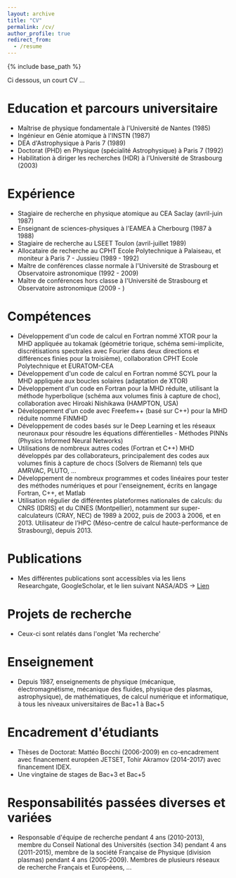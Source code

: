 ```yaml
---
layout: archive
title: "CV"
permalink: /cv/
author_profile: true
redirect_from:
  - /resume
---
```


{% include base_path %}

Ci dessous, un court CV ...


Education et parcours universitaire
======
* Maîtrise de physique fondamentale à l'Université de Nantes (1985)
* Ingénieur en Génie atomique à l'INSTN (1987)
* DEA d'Astrophysique à Paris 7 (1989)
* Doctorat (PHD) en Physique (spécialité Astrophysique) à Paris 7 (1992)
* Habilitation à diriger les recherches (HDR) à l'Université de Strasbourg (2003)


Expérience
======
* Stagiaire de recherche en physique atomique au CEA Saclay (avril-juin 1987)
* Enseignant de sciences-physiques à l'EAMEA à Cherbourg (1987 à 1988)
* Stagiaire de recherche au LSEET Toulon (avril-juillet 1989)
* Allocataire de recherche au CPHT Ecole Polytechnique à Palaiseau, et moniteur à Paris 7 - Jussieu (1989 - 1992)
* Maître de conférences classe normale à l'Université de Strasbourg et Observatoire astronomique (1992 - 2009)
* Maître de conférences hors classe à l'Université de Strasbourg et Observatoire astronomique (2009 - )

  
Compétences
======
* Développement d'un code de calcul en Fortran nommé XTOR pour la MHD appliquée au tokamak (géométrie torique, schéma semi-implicite, discrétisations spectrales avec Fourier
dans deux directions et différences finies pour la troisième), collaboration CPHT Ecole Polytechnique et EURATOM-CEA
* Développement d'un code de calcul en Fortran nommé SCYL pour la MHD appliquée aux boucles solaires (adaptation de XTOR)
* Développement d'un code en Fortran pour la MHD réduite, utilisant la méthode hyperbolique (schéma aux volumes finis à capture de choc), collaboration avec Hiroaki Nishikawa (HAMPTON, USA)
* Développement d'un code avec Freefem++ (basé sur C++) pour la MHD réduite nommé FINMHD
* Développement de codes basés sur le Deep Learning et les réseaux neuronaux pour résoudre les équations différentielles - Méthodes PINNs (Physics Informed Neural Networks)
* Utilisations de nombreux autres codes (Fortran et C++) MHD développés par des collaborateurs, principalement des codes aux volumes finis à capture de chocs (Solvers de Riemann) tels que AMRVAC, PLUTO, ...
* Développement de nombreux programmes et codes linéaires pour tester des méthodes numériques et pour l'enseignement, écrits en langage Fortran, C++, et Matlab
* Utilisation régulier de différentes plateformes nationales de calculs: du CNRS (IDRIS) et du CINES (Montpellier), notamment sur super-calculateurs (CRAY, NEC) de 1989 à 2002, puis de 2003 à 2006, et en 2013. Utilisateur de l’HPC (Méso-centre de calcul haute-performance de Strasbourg), depuis 2013.

Publications
======
* Mes différentes publications sont accessibles via les liens Researchgate, GoogleScholar, et le lien suivant NASA/ADS ->
[Lien](https://ui.adsabs.harvard.edu/search/fq=%7B!type%3Daqp%20v%3D%24fq_database%7D&fq_database=database%3A%20(astronomy%20OR%20physics%20OR%20general)&q=author%3A(%22Baty%2CH%22)&sort=date%20desc%2C%20bibcode%20desc&p_=0)

Projets de recherche
======
* Ceux-ci sont relatés dans l'onglet 'Ma recherche'
  
Enseignement
======
* Depuis 1987, enseignements de physique (mécanique, électromagnétisme, mécanique des fluides, physique des plasmas, astrophysique), de mathématiques, de calcul numérique et informatique, à tous les niveaux universitaires de Bac+1 à Bac+5

Encadrement d'étudiants
======
* Thèses de Doctorat: Mattéo Bocchi (2006-2009) en co-encadrement avec financement européen JETSET, Tohir Akramov (2014-2017) avec financement IDEX.
* Une vingtaine de stages de Bac+3 et Bac+5

Responsabilités passées diverses et variées
======
* Responsable d'équipe de recherche pendant 4 ans (2010-2013), membre du Conseil National des Universités (section 34) pendant 4 ans (2011-2015), membre de la société Française de Physique (division plasmas) pendant 4 ans (2005-2009). Membres de plusieurs réseaux de recherche Français et Européens, ...
